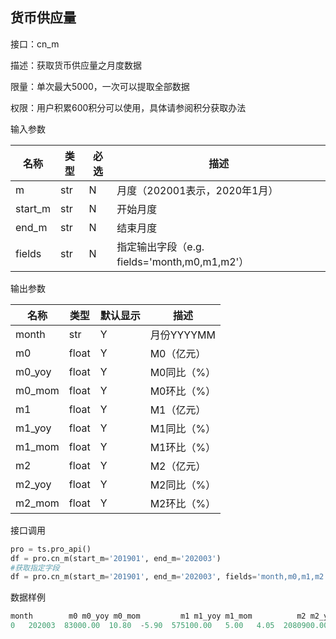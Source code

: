 ## 货币供应量

接口：cn_m

描述：获取货币供应量之月度数据

限量：单次最大5000，一次可以提取全部数据

权限：用户积累600积分可以使用，具体请参阅积分获取办法

输入参数

| 名称 | 类型 | 必选 | 描述 |
| --- | --- | --- | --- |
| m | str | N | 月度（202001表示，2020年1月） |
| start_m | str | N | 开始月度 |
| end_m | str | N | 结束月度 |
| fields | str | N | 指定输出字段（e.g. fields='month,m0,m1,m2'） |

输出参数

| 名称 | 类型 | 默认显示 | 描述 |
| --- | --- | --- | --- |
| month | str | Y | 月份YYYYMM |
| m0 | float | Y | M0（亿元） |
| m0_yoy | float | Y | M0同比（%） |
| m0_mom | float | Y | M0环比（%） |
| m1 | float | Y | M1（亿元） |
| m1_yoy | float | Y | M1同比（%） |
| m1_mom | float | Y | M1环比（%） |
| m2 | float | Y | M2（亿元） |
| m2_yoy | float | Y | M2同比（%） |
| m2_mom | float | Y | M2环比（%） |

接口调用

```python
pro = ts.pro_api()
df = pro.cn_m(start_m='201901', end_m='202003')
#获取指定字段
df = pro.cn_m(start_m='201901', end_m='202003', fields='month,m0,m1,m2')
```

数据样例

```python
month        m0 m0_yoy m0_mom         m1 m1_yoy m1_mom          m2 m2_yoy m2_mom
0   202003  83000.00  10.80  -5.90  575100.00   5.00   4.05  2080900.00  10.10   2.47
```